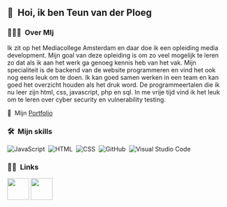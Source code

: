 ## 👋 &nbsp;Hoi, ik ben Teun van der Ploeg

### 👨🏻‍💻 &nbsp;Over MIj

Ik zit op het Mediacollege Amsterdam en daar doe ik een opleiding media development. Mijn goal van deze opleiding is om zo veel mogelijk te leren zo dat als ik aan het werk ga genoeg kennis heb van het vak. Mijn specialiteit is de backend van de website programmeren en vind het ook nog eens leuk om te doen. Ik kan goed samen werken in een team en kan goed het overzicht houden als het druk word. De programmeertalen die ik nu leer zijn html, css, javascript, php en sql. In me vrije tijd vind ik het leuk om te leren over cyber security en vulnerability testing.

📄 &nbsp;Mijn [Portfolio](https://www.teun.ninja)


### 🛠 &nbsp;Mijn skills

![JavaScript](https://img.shields.io/badge/-JavaScript-333333?style=flat&logo=javascript)&nbsp;
![HTML](https://img.shields.io/badge/-HTML-333333?style=flat&logo=HTML5)&nbsp;
![CSS](https://img.shields.io/badge/-CSS-333333?style=flat&logo=CSS3&logoColor=1572B6)&nbsp;
![GitHub](https://img.shields.io/badge/-GitHub-333333?style=flat&logo=github)&nbsp;
![Visual Studio Code](https://img.shields.io/badge/-Visual%20Studio%20Code-333333?style=flat&logo=visual-studio-code&logoColor=007ACC)&nbsp;


### 🤝🏻 &nbsp;Links

<p align="left">
<a href="https://www.linkedin.com/in/teun-van-der-ploeg/"><img height="50" src="https://img.icons8.com/fluent/144/000000/linkedin.png"/></a>
<a href="mailto:teun@vanderploeg.net"><img height="50" src="https://img.icons8.com/dusk/64/000000/apple-mail.png"/></a>
</p>